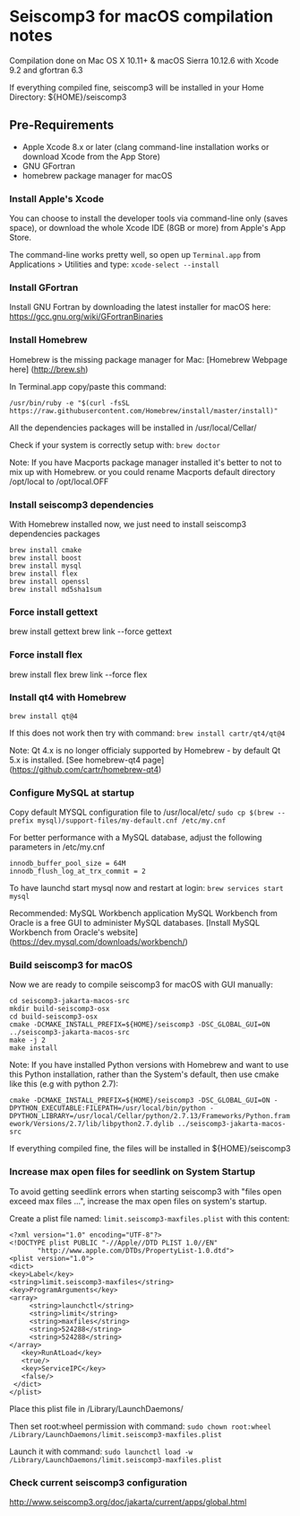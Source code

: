 # Seiscomp3 for macOS compilation notes

Compilation done on Mac OS X 10.11+ & macOS Sierra 10.12.6 with Xcode 9.2 and gfortran 6.3

If everything compiled fine, seiscomp3 will be installed in your Home Directory: ${HOME}/seiscomp3

## Pre-Requirements

- Apple Xcode 8.x or later (clang command-line installation works or download Xcode from the App Store)
- GNU GFortran
- homebrew package manager for macOS

### Install Apple's Xcode 

You can choose to install the developer tools via command-line only (saves space),
or download the whole Xcode IDE (8GB or more) from Apple's App Store.

The command-line works pretty well, so open up `Terminal.app` from Applications > Utilities and type:
 `xcode-select --install`

### Install GFortran

Install GNU Fortran by downloading the latest installer for macOS here:
https://gcc.gnu.org/wiki/GFortranBinaries

### Install Homebrew
Homebrew is the missing package manager for Mac: [Homebrew Webpage here] (http://brew.sh)

In Terminal.app copy/paste this command:

`/usr/bin/ruby -e "$(curl -fsSL https://raw.githubusercontent.com/Homebrew/install/master/install)"`

All the dependencies packages will be installed in /usr/local/Cellar/
	
Check if your system is correctly setup with:
`brew doctor`

Note: If you have Macports package manager installed it's better to not to mix up with Homebrew.
or you could rename Macports default directory /opt/local to /opt/local.OFF

### Install seiscomp3 dependencies

With Homebrew installed now, we just need to install seiscomp3 dependencies packages
```
brew install cmake
brew install boost
brew install mysql
brew install flex
brew install openssl
brew install md5sha1sum
```

### Force install gettext
brew install gettext
brew link --force gettext

### Force install flex
brew install flex
brew link --force flex

### Install qt4 with Homebrew

`brew install qt@4`

If this does not work then try with command:
`brew install cartr/qt4/qt@4`

Note: Qt 4.x is no longer officialy supported by Homebrew - by default Qt 5.x is installed.
[See homebrew-qt4 page] (https://github.com/cartr/homebrew-qt4)

### Configure MySQL at startup

Copy default MYSQL configuration file to /usr/local/etc/
`sudo cp $(brew --prefix mysql)/support-files/my-default.cnf /etc/my.cnf`

For better performance with a MySQL database, adjust the following parameters in /etc/my.cnf

```
innodb_buffer_pool_size = 64M
innodb_flush_log_at_trx_commit = 2
```

To have launchd start mysql now and restart at login:
`brew services start mysql`

Recommended: MySQL Workbench application
MySQL Workbench from Oracle is a free GUI to administer MySQL databases.
[Install MySQL Workbench from Oracle's website] (https://dev.mysql.com/downloads/workbench/)

### Build seiscomp3 for macOS

Now we are ready to compile seiscomp3 for macOS with GUI manually:

```
cd seiscomp3-jakarta-macos-src
mkdir build-seiscomp3-osx
cd build-seiscomp3-osx   
cmake -DCMAKE_INSTALL_PREFIX=${HOME}/seiscomp3 -DSC_GLOBAL_GUI=ON ../seiscomp3-jakarta-macos-src
make -j 2
make install
```

Note: If you have installed Python versions with Homebrew and want to use this Python installation, rather than the System's default, then use cmake like this (e.g with python 2.7):

`cmake -DCMAKE_INSTALL_PREFIX=${HOME}/seiscomp3 -DSC_GLOBAL_GUI=ON -DPYTHON_EXECUTABLE:FILEPATH=/usr/local/bin/python -DPYTHON_LIBRARY=/usr/local/Cellar/python/2.7.13/Frameworks/Python.framework/Versions/2.7/lib/libpython2.7.dylib ../seiscomp3-jakarta-macos-src`

If everything compiled fine, the files will be installed in ${HOME}/seiscomp3
 

### Increase max open files for seedlink on System Startup

To avoid getting seedlink errors when starting seiscomp3 with "files open exceed max files ...",
increase the max open files on system's startup.

Create a plist file named: `limit.seiscomp3-maxfiles.plist` with this content:

```
<?xml version="1.0" encoding="UTF-8"?>  
<!DOCTYPE plist PUBLIC "-//Apple//DTD PLIST 1.0//EN"  
       "http://www.apple.com/DTDs/PropertyList-1.0.dtd">
<plist version="1.0">  
<dict>
<key>Label</key>
<string>limit.seiscomp3-maxfiles</string>
<key>ProgramArguments</key>
<array>
     <string>launchctl</string>
     <string>limit</string>
     <string>maxfiles</string>
     <string>524288</string>
     <string>524288</string>
</array>
   <key>RunAtLoad</key>
   <true/>
   <key>ServiceIPC</key>
   <false/>
 </dict>
</plist>  
```

Place this plist file in /Library/LaunchDaemons/

Then set root:wheel permission with command:
`sudo chown root:wheel /Library/LaunchDaemons/limit.seiscomp3-maxfiles.plist`

Launch it with command:
`sudo launchctl load -w /Library/LaunchDaemons/limit.seiscomp3-maxfiles.plist`

### Check current seiscomp3 configuration
http://www.seiscomp3.org/doc/jakarta/current/apps/global.html

